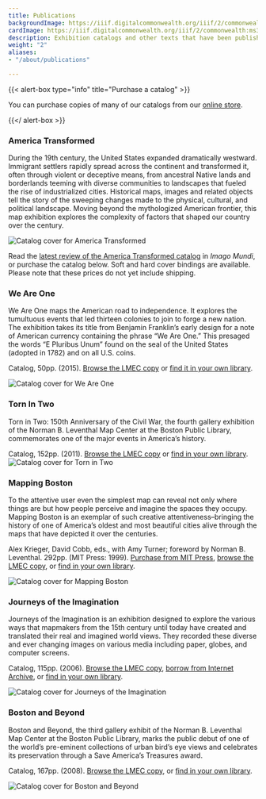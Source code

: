 ```yaml
---
title: Publications
backgroundImage: https://iiif.digitalcommonwealth.org/iiif/2/commonwealth:ms35v1452/1914,1360,2509,1346/,800/0/default.jpg
cardImage: https://iiif.digitalcommonwealth.org/iiif/2/commonwealth:ms35v1452/1914,1360,2509,1346/,300/0/default.jpg
description: Exhibition catalogs and other texts that have been published by the Center
weight: "2"
aliases:
- "/about/publications"

---
```

{{< alert-box type="info" title="Purchase a catalog" >}}

You can purchase copies of many of our catalogs from our [online store](/store).

{{</ alert-box >}}

### America Transformed

During the 19th century, the United States expanded dramatically westward. Immigrant settlers rapidly spread across the continent and transformed it, often through violent or deceptive means, from ancestral Native lands and borderlands teeming with diverse communities to landscapes that fueled the rise of industrialized cities. Historical maps, images and related objects tell the story of the sweeping changes made to the physical, cultural, and political landscape. Moving beyond the mythologized American frontier, this map exhibition explores the complexity of factors that shaped our country over the century.

![Catalog cover for America Transformed](https://www.leventhalmap.org/wp-content/uploads/2020/01/at-cover.jpg)

Read the [latest review of the America Transformed catalog](https://bostonpubliclibrary.sharepoint.com/sites/LeventhalMap/Shared%20Documents/Forms/AllItems.aspx?RootFolder=%2Fsites%2FLeventhalMap%2FShared%20Documents%2FPR%20and%20Communications%2FAmerica%20Transformed&FolderCTID=0x012000591F239531855844A72F90B322794269) in _Imago Mundi_, or purchase the catalog below. Soft and hard cover bindings are available. Please note that these prices do not yet include shipping.

### We Are One

We Are One maps the American road to independence. It explores the tumultuous events that led thirteen colonies to join to forge a new nation. The exhibition takes its title from Benjamin Franklin’s early design for a note of American currency containing the phrase “We Are One.” This presaged the words “E Pluribus Unum” found on the seal of the United States (adopted in 1782) and on all U.S. coins.

Catalog, 50pp. (2015). [Browse the LMEC copy](https://bpl.bibliocommons.com/v2/record/S75C7585128) or [find it in your own library](http://www.worldcat.org/oclc/918876662).

![Catalog cover for We Are One](https://www.leventhalmap.org/wp-content/uploads/2017/03/we_are_one_sm.jpg)

### Torn In Two

Torn in Two: 150th Anniversary of the Civil War, the fourth gallery exhibition of the Norman B. Leventhal Map Center at the Boston Public Library, commemorates one of the major events in America’s history.

Catalog, 152pp. (2011). [Browse the LMEC copy](https://bpl.bibliocommons.com/v2/record/S75C1714992) or [find in your own library](http://www.worldcat.org/oclc/726743324).![Catalog cover for Torn in Two](https://www.leventhalmap.org/wp-content/uploads/2017/03/torn_in_two_sm.jpg)

### Mapping Boston

To the attentive user even the simplest map can reveal not only where things are but how people perceive and imagine the spaces they occupy. Mapping Boston is an exemplar of such creative attentiveness–bringing the history of one of America’s oldest and most beautiful cities alive through the maps that have depicted it over the centuries.

Alex Krieger, David Cobb, eds., with Amy Turner; foreword by Norman B. Leventhal. 292pp. (MIT Press: 1999). [Purchase from MIT Press](https://mitpress.mit.edu/books/mapping-boston), [browse the LMEC copy](https://bpl.bibliocommons.com/v2/record/S75C5157593), or [find in your own library](http://www.worldcat.org/oclc/316379126).

![Catalog cover for Mapping Boston](https://www.leventhalmap.org/wp-content/uploads/2017/03/mapping_boston_sm.jpg)

### Journeys of the Imagination

Journeys of the Imagination is an exhibition designed to explore the various ways that mapmakers from the 15th century until today have created and translated their real and imagined world views. They recorded these diverse and ever changing images on various media including paper, globes, and computer screens.

Catalog, 115pp. (2006). [Browse the LMEC copy](https://bpl.bibliocommons.com/v2/record/S75C1087094), [borrow from Internet Archive](https://archive.org/details/journeysofimagin00grim/), or [find in your own library](https://www.worldcat.org/oclc/1035924035).

![Catalog cover for Journeys of the Imagination](https://www.leventhalmap.org/wp-content/uploads/2017/03/journeys_sm.jpg)

### Boston and Beyond

Boston and Beyond, the third gallery exhibit of the Norman B. Leventhal Map Center at the Boston Public Library, marks the public debut of one of the world’s pre-eminent collections of urban bird’s eye views and celebrates its preservation through a Save America’s Treasures award.

Catalog, 167pp. (2008). [Browse the LMEC copy](https://bpl.bibliocommons.com/v2/record/S75C1328673), or [find in your own library](http://www.worldcat.org/oclc/225862926).

![Catalog cover for Boston and Beyond](https://www.leventhalmap.org/wp-content/uploads/2017/03/boston_beyond_sm.jpg)